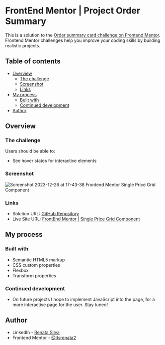 # FrontEnd Mentor | Project Order Summary

This is a solution to the [Order summary card challenge on Frontend Mentor](https://www.frontendmentor.io/challenges/order-summary-component-QlPmajDUj). Frontend Mentor challenges help you improve your coding skills by building realistic projects. 

## Table of contents

- [Overview](#overview)
  - [The challenge](#the-challenge)
  - [Screenshot](#screenshot)
  - [Links](#links)
- [My process](#my-process)
  - [Built with](#built-with)
  - [Continued development](#continued-development)
- [Author](#author)

## Overview

### The challenge

Users should be able to:

- See hover states for interactive elements

### Screenshot

![Screenshot 2023-12-26 at 17-43-38 Frontend Mentor Single Price Grid Component](https://github.com/Itsrenata2/FrontEnd-Mentor-Project-Order-Summary/assets/99251703/2654809e-74da-4489-a64b-3a9841720dfa)

### Links

- Solution URL: [GitHub Repository](https://github.com/Itsrenata2/FrontEnd-Mentor-Project-Order-Summary)
- Live Site URL: [FrontEnd Mentor | Single Price Grid Component](https://front-end-mentor-project-order-summary.vercel.app/)

## My process

### Built with

- Semantic HTML5 markup
- CSS custom properties
- Flexbox
- Transform properties
  
### Continued development

- On future projects I hope to implement JavaScript into the page, for a more interactive page for the user. Stay tuned!

## Author

- LinkedIn - [Renata Silva](www.linkedin.com/in/renata-silva22)
- Frontend Mentor - [@Itsrenata2](https://www.frontendmentor.io/profile/Itsrenata2)
